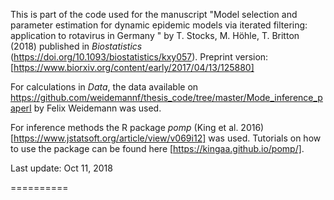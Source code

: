 This is part of the code used for the manuscript "Model selection and parameter estimation for dynamic epidemic models via iterated filtering: application to rotavirus in Germany " by T. Stocks, M. Höhle, T. Britton (2018) published in *Biostatistics* (https://doi.org/10.1093/biostatistics/kxy057). Preprint version: [https://www.biorxiv.org/content/early/2017/04/13/125880]

For calculations in *Data*, the data available on https://github.com/weidemannf/thesis_code/tree/master/Mode_inference_paperI by Felix Weidemann was used.

For inference methods the R package *pomp* (King et al. 2016)[https://www.jstatsoft.org/article/view/v069i12] was used. Tutorials on how to use the package can be found here [https://kingaa.github.io/pomp/].

Last update: Oct 11, 2018

==========
